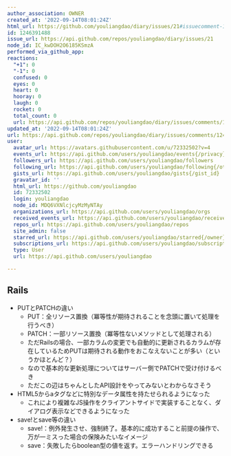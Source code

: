 ```yaml
---
author_association: OWNER
created_at: '2022-09-14T08:01:24Z'
html_url: https://github.com/youliangdao/diary/issues/21#issuecomment-1246391488
id: 1246391488
issue_url: https://api.github.com/repos/youliangdao/diary/issues/21
node_id: IC_kwDOH2O6185KSmzA
performed_via_github_app: 
reactions:
  "+1": 0
  "-1": 0
  confused: 0
  eyes: 0
  heart: 0
  hooray: 0
  laugh: 0
  rocket: 0
  total_count: 0
  url: https://api.github.com/repos/youliangdao/diary/issues/comments/1246391488/reactions
updated_at: '2022-09-14T08:01:24Z'
url: https://api.github.com/repos/youliangdao/diary/issues/comments/1246391488
user:
  avatar_url: https://avatars.githubusercontent.com/u/72332502?v=4
  events_url: https://api.github.com/users/youliangdao/events{/privacy}
  followers_url: https://api.github.com/users/youliangdao/followers
  following_url: https://api.github.com/users/youliangdao/following{/other_user}
  gists_url: https://api.github.com/users/youliangdao/gists{/gist_id}
  gravatar_id: ''
  html_url: https://github.com/youliangdao
  id: 72332502
  login: youliangdao
  node_id: MDQ6VXNlcjcyMzMyNTAy
  organizations_url: https://api.github.com/users/youliangdao/orgs
  received_events_url: https://api.github.com/users/youliangdao/received_events
  repos_url: https://api.github.com/users/youliangdao/repos
  site_admin: false
  starred_url: https://api.github.com/users/youliangdao/starred{/owner}{/repo}
  subscriptions_url: https://api.github.com/users/youliangdao/subscriptions
  type: User
  url: https://api.github.com/users/youliangdao

---
```

## Rails
- PUTとPATCHの違い
  - PUT：全リソース置換（冪等性が期待されることを念頭に置いて処理を行うべき）
  - PATCH：一部リソース置換（冪等性ないメソッドとして処理される）
  - ただRailsの場合、一部カラムの変更でも自動的に更新されるカラムが存在しているためPUTは期待される動作をおこなえないことが多い（というかほとんど？）
  - なので基本的な更新処理についてはサーバー側でPATCHで受け付けるべき
  - ただこの辺はちゃんとしたAPI設計をやってみないとわからなさそう
- HTML5からaタグなどに特別なデータ属性を持たせられるようになった
  - これにより複雑なJS操作をクライアントサイドで実装することなく、ダイアログ表示などできるようになった
- save!とsave等の違い
  - save!：例外発生させ、強制終了。基本的に成功すること前提の操作で、万が一ミスった場合の保険みたいなイメージ
  - save：失敗したらboolean型の値を返す。エラーハンドリングできる
